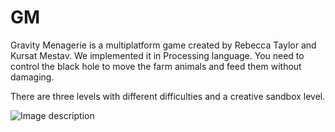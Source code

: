 # GM
Gravity Menagerie is a multiplatform game created by Rebecca Taylor and Kursat Mestav. We implemented it in Processing language. 
You need to control the black hole to move the farm animals and feed them without damaging.

There are three levels with different difficulties and a creative sandbox level. 

![Image description](https://i.ibb.co/hXrj4nR/GM.png)
